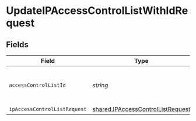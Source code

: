 # UpdateIPAccessControlListWithIdRequest


## Fields

| Field                                                                                  | Type                                                                                   | Required                                                                               | Description                                                                            |
| -------------------------------------------------------------------------------------- | -------------------------------------------------------------------------------------- | -------------------------------------------------------------------------------------- | -------------------------------------------------------------------------------------- |
| `accessControlListId`                                                                  | *string*                                                                               | :heavy_check_mark:                                                                     | The Id of the IP Access Control List to update.                                        |
| `ipAccessControlListRequest`                                                           | [shared.IPAccessControlListRequest](../../models/shared/ipaccesscontrollistrequest.md) | :heavy_minus_sign:                                                                     | N/A                                                                                    |